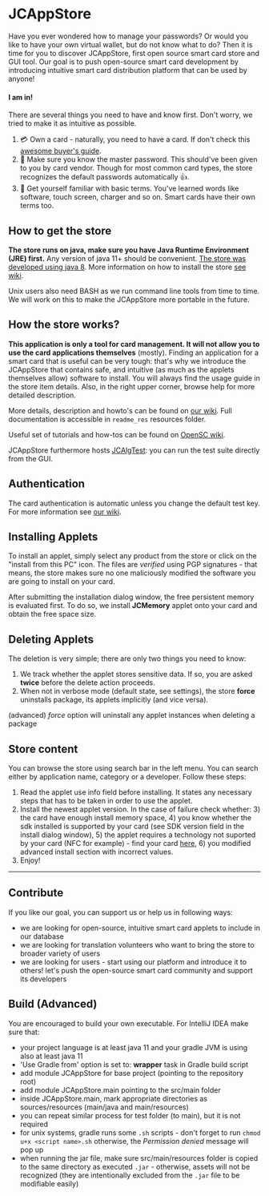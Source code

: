 # JCAppStore 

Have you ever wondered how to manage your passwords? Or would you like to have your own virtual wallet, but do not know what to do? Then it is time for you to discover JCAppStore, first open source smart card store and GUI tool. Our goal is to push open-source smart card development by introducing intuitive smart card distribution platform that can be used by anyone!

#### I am in! ####

There are several things you need to have and know first. Don't worry, we tried to make it as 
intuitive as possible.

1. :credit_card: Own a card - naturally, you need to have a card. If don't check this 
[awesome buyer's guide](https://github.com/martinpaljak/GlobalPlatformPro/tree/master/docs/JavaCardBuyersGuide). 
2. :key: Make sure you know the master password. This should've been given to you 
by card vendor. Though for most common card types, the store recognizes the default passwords 
automatically :thumbsup:.
3. :abcd: Get yourself familiar with basic terms. You've learned words like software, touch 
screen, charger and so on. Smart cards have their own terms too.

How to get the store
-----

**The store runs on java, make sure you have Java Runtime Environment (JRE) first.** Any version of java 11+ should be convenient. [The store was developed using java 8](https://www.oracle.com/technetwork/java/javase/downloads/jre8-downloads-2133155.html).
More information on how to install the store [see wiki](https://github.com/crocs-muni/JCAppStore/wiki/Installation). 

Unix users also need BASH as we run command line tools from time to time. We will work on this to make the JCAppStore more portable in the future.

How the store works?
------

**This application is only a tool for card management. It will not allow you to use the card 
applications themselves** (mostly). Finding an application for a smart card that is useful can be very tough: 
that's why we introduce the JCAppStore that contains safe, and intuitive (as much as the applets themselves allow) software to install. 
You will always find the usage guide in the store item details. 
Also, in the right upper corner, browse help for more detailed description. 

More details, description and
 howto's can be found on [our wiki](https://github.com/crocs-muni/JCAppStore/wiki). Full documentation is accessible in `readme_res` resources folder.

Useful set of tutorials and how-tos can be found on [OpenSC wiki](https://github.com/OpenSC/OpenSC/wiki/Using-smart-cards-with-applications).

JCAppStore furthermore hosts [JCAlgTest](https://github.com/crocs-muni/JCAlgTest): you can run the test suite directly from the GUI.

Authentication
-----
The card authentication is automatic unless you change the default test key. For more information see [our wiki](https://github.com/crocs-muni/JCAppStore/wiki/Inserting-a-new-card).


Installing Applets
-----
To install an applet, simply select any product from the store or click on the "install from this PC" icon. The files are _verified_
using PGP signatures - that means, the store makes sure no one maliciously modified the software you are going to install on your card.

After submitting the installation dialog window, the free persistent memory is evaluated first. To do so, we install **JCMemory** applet onto
your card and obtain the free space size. 


Deleting Applets
-----
The deletion is very simple; there are only two things you need to know:
1) We track whether the applet stores sensitive data. If so, you are asked **twice** before the delete action proceeds.
2) When not in verbose mode (default state, see settings), the store **force** uninstalls package, its applets implicitly (and vice versa). 

 (advanced) _force_ option will uninstall any applet instances when deleting a package


Store content
-----
You can browse the store using search bar in the left menu. You can search either by application name, category or a developer. Follow these steps:

1) Read the applet use info field before installing. It states any necessary steps that has to be taken in order to use the applet.
2) Install the newest applet version. In the case of failure check whether:
    3) the card have enough install memory space,
    4) you know whether the sdk installed is supported by your card (see SDK version field in the install dialog window),
    5) the applet requires a technology not suported by your card (NFC for example) - find your card [here](https://www.fi.muni.cz/~xsvenda/jcalgtest/),
    6) you modified advanced install section with incorrect values.
6) Enjoy!    

___

## Contribute
If you like our goal, you can support us or help us in following ways:
- we are looking for open-source, intuitive smart card applets to include in our database
- we are looking for translation volunteers who want to bring the store to broader variety of users
- we are looking for users - start using our platform and introduce it to others! let's push the open-source smart card community and support its developers


Build (Advanced)
-----
You are encouraged to build your own executable. For IntelliJ IDEA make sure that:
 - your project language is at least java 11 and your gradle JVM is using also at least java 11
 - 'Use Gradle from' option is set to: **wrapper** task in Gradle build script
 - add module JCAppStore for base project (pointing to the repository root)
 - add module JCAppStore.main pointing to the src/main folder
 - inside JCAppStore.main, mark appropriate directories as sources/resources (main/java and main/resources)
 - you can repeat similar process for test folder (to main), but it is not required
 - for unix systems, gradle runs some `.sh` scripts - don't forget to run `chmod u+x <script name>.sh`  otherwise, the _Permission denied_ message will pop up
 - when running the jar file, make sure src/main/resources folder is copied to the same directory as executed `.jar` - otherwise, 
 assets will not be recognized (they are intentionally excluded from the `.jar` file to be modifiable easily)
